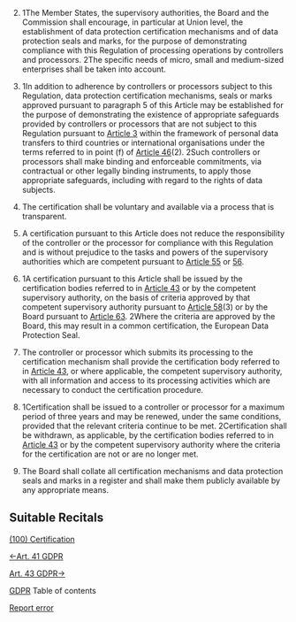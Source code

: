 


2. 1The Member States, the supervisory authorities, the Board and the Commission shall encourage, in particular at Union level, the establishment of data protection certification mechanisms and of data protection seals and marks, for the purpose of demonstrating compliance with this Regulation of processing operations by controllers and processors. 2The specific needs of micro, small and medium-sized enterprises shall be taken into account.

4. 1In addition to adherence by controllers or processors subject to this Regulation, data protection certification mechanisms, seals or marks approved pursuant to paragraph 5 of this Article may be established for the purpose of demonstrating the existence of appropriate safeguards provided by controllers or processors that are not subject to this Regulation pursuant to [Article 3](https://gdpr-info.eu/art-3-gdpr/) within the framework of personal data transfers to third countries or international organisations under the terms referred to in point (f) of [Article 46](https://gdpr-info.eu/art-46-gdpr/)(2). 2Such controllers or processors shall make binding and enforceable commitments, via contractual or other legally binding instruments, to apply those appropriate safeguards, including with regard to the rights of data subjects.

6. The certification shall be voluntary and available via a process that is transparent.

8. A certification pursuant to this Article does not reduce the responsibility of the controller or the processor for compliance with this Regulation and is without prejudice to the tasks and powers of the supervisory authorities which are competent pursuant to [Article 55](https://gdpr-info.eu/art-55-gdpr/) or [56](https://gdpr-info.eu/art-56-gdpr/).

10. 1A certification pursuant to this Article shall be issued by the certification bodies referred to in [Article 43](https://gdpr-info.eu/art-43-gdpr/) or by the competent supervisory authority, on the basis of criteria approved by that competent supervisory authority pursuant to [Article 58](https://gdpr-info.eu/art-58-gdpr/)(3) or by the Board pursuant to [Article 63](https://gdpr-info.eu/art-63-gdpr/). 2Where the criteria are approved by the Board, this may result in a common certification, the European Data Protection Seal.

12. The controller or processor which submits its processing to the certification mechanism shall provide the certification body referred to in [Article 43](https://gdpr-info.eu/art-43-gdpr/), or where applicable, the competent supervisory authority, with all information and access to its processing activities which are necessary to conduct the certification procedure.

14. 1Certification shall be issued to a controller or processor for a maximum period of three years and may be renewed, under the same conditions, provided that the relevant criteria continue to be met. 2Certification shall be withdrawn, as applicable, by the certification bodies referred to in [Article 43](https://gdpr-info.eu/art-43-gdpr/) or by the competent supervisory authority where the criteria for the certification are not or are no longer met.

16. The Board shall collate all certification mechanisms and data protection seals and marks in a register and shall make them publicly available by any appropriate means.




## Suitable Recitals



[(100) Certification](https://gdpr-info.eu/recitals/no-100/)




[←Art. 41 GDPR](https://gdpr-info.eu/art-41-gdpr/ "Art. 41 GDPR - Monitoring of approved codes of conduct")


[Art. 43 GDPR→](https://gdpr-info.eu/art-43-gdpr/ "Art. 43 GDPR - Certification bodies")



[GDPR](https://gdpr-info.eu)
Table of contents


[Report error](https://gdpr-info.eu/gf/?TB_iframe=true&height=306 "Your message")

